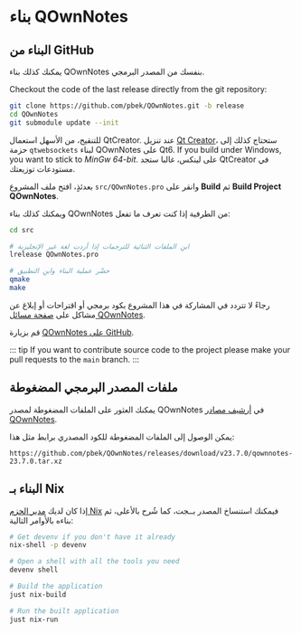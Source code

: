 # بناء QOwnNotes

## البناء من GitHub

يمكنك كذلك بناء QOwnNotes بنفسك من المصدر البرمجي.

Checkout the code of the last release directly from the git repository:

```bash
git clone https://github.com/pbek/QOwnNotes.git -b release
cd QOwnNotes
git submodule update --init
```

للتنقيح، من الأسهل استعمال QtCreator. عند تنزيل [Qt Creator](https://www.qt.io/download-qt-installer-oss)، ستحتاج كذلك إلى حزمة `qtwebsockets` لبناء QOwnNotes على Qt6. If you build under Windows, you want to stick to _MinGw 64-bit_. على لينكس، غالبا ستجد QtCreator في مستودعات توزيعتك.

بعدئذٍ، افتح ملف المشروع `src/QOwnNotes.pro` وانقر على **Build** ثم **Build Project QOwnNotes**.

ويمكنك كذلك بناء QOwnNotes من الطرفية إذا كنت تعرف ما تفعل:

```bash
cd src

# ابنِ الملفات الثنائية للترجمات إذا أردت لغة غير الإنجليزية
lrelease QOwnNotes.pro

# حضّر عملية البناء وابنِ التطبيق
qmake
make
```

رجاءً لا تتردد في المشاركة في هذا المشروع بكود برمجي أو اقتراحات أو إبلاغ عن مشاكل على [صفحة مسائل QOwnNotes](https://github.com/pbek/QOwnNotes/issues).

قم بزيارة [QOwnNotes على GitHub](https://github.com/pbek/QOwnNotes).

::: tip
If you want to contribute source code to the project please make your pull requests to the `main` branch.
:::

## ملفات المصدر البرمجي المضغوطة

يمكنك العثور على الملفات المضغوطة لمصدر QOwnNotes في [أرشيف مصادر QOwnNotes](https://github.com/pbek/QOwnNotes/releases).

يمكن الوصول إلى الملفات المضغوطة للكود المصدري برابط مثل هذا:

`https://github.com/pbek/QOwnNotes/releases/download/v23.7.0/qownnotes-23.7.0.tar.xz`

## البناء بـ&nbsp;Nix

إذا كان لديك [مدير الحزم Nix](https://wiki.nixos.org/wiki/Nix_package_manager) فيمكنك استنساخ المصدر بــجت، كما شُرح بالأعلى، ثم بناءه بالأوامر التالية:

```bash
# Get devenv if you don't have it already
nix-shell -p devenv

# Open a shell with all the tools you need
devenv shell

# Build the application
just nix-build

# Run the built application
just nix-run
```
